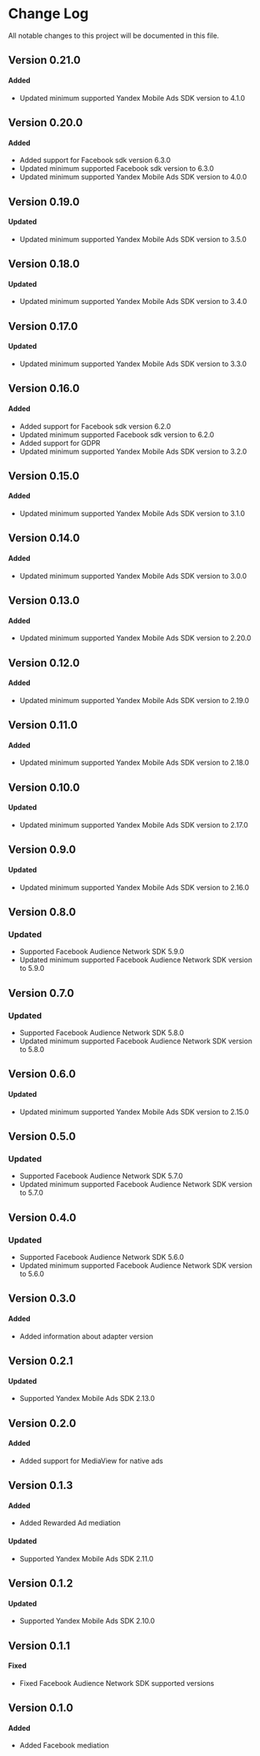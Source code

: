 # Change Log
All notable changes to this project will be documented in this file.

## Version 0.21.0

#### Added
* Updated minimum supported Yandex Mobile Ads SDK version to 4.1.0

## Version 0.20.0

#### Added
* Added support for Facebook sdk version 6.3.0
* Updated minimum supported Facebook sdk version to 6.3.0
* Updated minimum supported Yandex Mobile Ads SDK version to 4.0.0

## Version 0.19.0

#### Updated
* Updated minimum supported Yandex Mobile Ads SDK version to 3.5.0

## Version 0.18.0

#### Updated
* Updated minimum supported Yandex Mobile Ads SDK version to 3.4.0

## Version 0.17.0

#### Updated
* Updated minimum supported Yandex Mobile Ads SDK version to 3.3.0

## Version 0.16.0

#### Added
* Added support for Facebook sdk version 6.2.0
* Updated minimum supported Facebook sdk version to 6.2.0
* Added support for GDPR
* Updated minimum supported Yandex Mobile Ads SDK version to 3.2.0

## Version 0.15.0

#### Added
* Updated minimum supported Yandex Mobile Ads SDK version to 3.1.0

## Version 0.14.0

#### Added
* Updated minimum supported Yandex Mobile Ads SDK version to 3.0.0

## Version 0.13.0

#### Added
* Updated minimum supported Yandex Mobile Ads SDK version to 2.20.0

## Version 0.12.0

#### Added
* Updated minimum supported Yandex Mobile Ads SDK version to 2.19.0

## Version 0.11.0

#### Added
* Updated minimum supported Yandex Mobile Ads SDK version to 2.18.0

## Version 0.10.0

#### Updated
* Updated minimum supported Yandex Mobile Ads SDK version to 2.17.0

## Version 0.9.0

#### Updated
* Updated minimum supported Yandex Mobile Ads SDK version to 2.16.0

## Version 0.8.0

### Updated
* Supported Facebook Audience Network SDK 5.9.0
* Updated minimum supported Facebook Audience Network SDK version to 5.9.0

## Version 0.7.0

### Updated
* Supported Facebook Audience Network SDK 5.8.0
* Updated minimum supported Facebook Audience Network SDK version to 5.8.0

## Version 0.6.0

#### Updated
* Updated minimum supported Yandex Mobile Ads SDK version to 2.15.0

## Version 0.5.0

### Updated
* Supported Facebook Audience Network SDK 5.7.0
* Updated minimum supported Facebook Audience Network SDK version to 5.7.0

## Version 0.4.0

### Updated
* Supported Facebook Audience Network SDK 5.6.0
* Updated minimum supported Facebook Audience Network SDK version to 5.6.0

## Version 0.3.0

#### Added
* Added information about adapter version

## Version 0.2.1

#### Updated
* Supported Yandex Mobile Ads SDK 2.13.0

## Version 0.2.0

#### Added
* Added support for MediaView for native ads

## Version 0.1.3

#### Added
* Added Rewarded Ad mediation

#### Updated
* Supported Yandex Mobile Ads SDK 2.11.0

## Version 0.1.2

#### Updated
* Supported Yandex Mobile Ads SDK 2.10.0

## Version 0.1.1

#### Fixed
* Fixed Facebook Audience Network SDK supported versions

## Version 0.1.0

#### Added
* Added Facebook mediation
